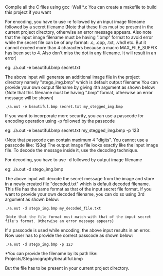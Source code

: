 Compile all the C files using gcc -Wall *.c
You can create a makefile to build this project if you want

For encoding, you have to use -e followed by an input image filename followed by a secret filename
(Note that these files must be present in the current project directory, otherwise an error message appears. Also note that the input image filename must be having ".bmp" format to avoid error while the secret file can be of any format: .c, .cpp, .txt, .vhdl etc. But  it cannot exceed more than 4 characters because a macro MAX_FILE_SUFFIX has been set to 4. Also don't miss the dot in any filename. It will result in an error)

eg: ./a.out -e beautiful.bmp secret.txt

The above input will generate an additional image file in the project directory namely "stego_img.bmp" which is default output filename
You can provide your own output filename by giving 4th argument as shown below:
    (Note that this filename must be having ".bmp" format, otherwise an error message will be shown)
    
    ./a.out -e beautiful.bmp secret.txt my_stegged_img.bmp
    
If you want to incorporate more security, you can use a passcode for encoding operation using -p followed by the passcode

eg: ./a.out -e beautiful.bmp secret.txt my_stegged_img.bmp -p 123

(Note that passcode can contain maximum 4 "digits". You cannot use a passcode like: 1$3q)
The output image file looks exactly like the input image file. To decode the message inside it, use the decoding technique.

For decoding, you have to use -d followed by output image filename

eg: ./a.out -d stego_img.bmp

The above input will decode the secret message from the image and store in a newly created file "decoded.txt" which is default decoded filename. This file has the same format as that of the input secret file format.
If you want to provide your own decoded filename, you can do so using 3rd argument as shown below:

    ./a.out -d stego_img.bmp my_decoded_file.txt

    (Note that the file format must match with that of the input secret file's format. Otherwise an error message appears)
    
If a passcode is used while encoding, the above input results in an error.
Now user has to provide the correct passcode as shown below:

    ./a.out -d stego_img.bmp -p 123
    
*You can provide the filename by its path like: Projects/Steganography/beautiful.bmp

But the file has to be present in your current project directory.
